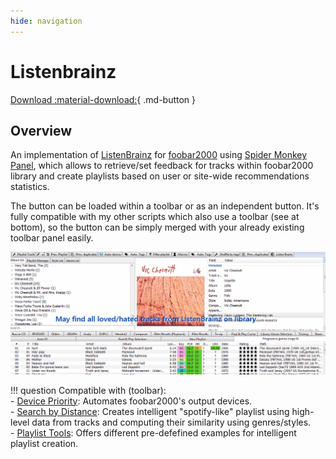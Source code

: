 ```yaml
---
hide: navigation
---
```


# Listenbrainz

[Download :material-download:](https://github.com/regorxxx/ListenBrainz-SMP){ .md-button }

## Overview

An implementation of [ListenBrainz](https://listenbrainz.org/) for [foobar2000](https://www.foobar2000.org)
 using [Spider Monkey Panel](https://theqwertiest.github.io/foo_spider_monkey_panel),
 which allows to retrieve/set feedback for tracks within foobar2000 library and create
 playlists based on user or site-wide recommendations statistics.

The button can be loaded within a toolbar or as an independent button. 
It's fully compatible with my other scripts which also use a toolbar (see at bottom), 
so the button can be simply merged with your already existing toolbar panel easily.
	
![ListenBrainz](../images/lb.gif)

!!! question
	Compatible with (toolbar):  
	- [Device Priority](scripts/device-priority-smp): Automates foobar2000's output devices.  
    - [Search by Distance](scripts/search-by-distance-smp): Creates intelligent "spotify-like"
	playlist using high-level data from tracks and computing their similarity using genres/styles.  
    - [Playlist Tools](scripts/playlist-tools-smp): Offers different pre-defefined examples for 
	intelligent playlist creation.  